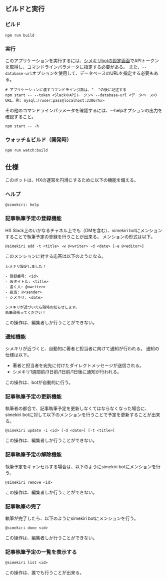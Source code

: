 ## ビルドと実行
### ビルド
```
npm run build
```

### 実行
このアプリケーションを実行するには、[シメキリbotの設定画面](https://html5exp.slack.com/services/B0VD9R144)でAPIトークンを取得し、コマンドラインパラメータに指定する必要がある。
また、`--database-url`オプションを使用して、データベースのURLを指定する必要もある。
```
# アプリケーションに渡すコマンドライン引数は、"--"の後に記述する
npm start -- --token <SlackのAPIトークン> --database-url <データベースのURL。例: mysql://user:pass@localhost:3306/hx>
```


その他のコマンドラインパラメータを確認するには、--helpオプションの出力を確認すること。

```
npm start -- -h
```


### ウォッチ＆ビルド（開発時）
```
npm run watch:build
```
## 仕様
このボットは、HXの運営を円滑にするために以下の機能を備える。

### ヘルプ

```
@simekiri: help
```

### 記事執筆予定の登録機能

HX Slack上のいかなるチャネル上でも（DMを含む）、simekiri botにメンションすることで執筆予定の登録を行うことが出来る。
メンションの形式は以下。

```
@simekiri add -t <title> -w @<writer> -d <date> [-e @<editor>]
```

このメンションに対する応答は以下のようになる。

```
シメキリ設定しました！

- 登録番号: <id>
- 仮タイトル: <title>
- 書く人: @<writer>
- 担当: @<sender>
- シメキリ: <date>

シメキリが近づいたら随時お知らせします。
執筆頑張ってください！
```

この操作は、編集者しか行うことができない。

### 通知機能

シメキリが近づくと、自動的に著者と担当者に向けて通知が行われる。
通知の仕様は以下。

- 著者と担当者を宛先に付けたダイレクトメッセージが送信される。
- シメキリ1週間前/3日前/1日前/1日後に通知が行われる。

この操作は、botが自動的に行う。

### 記事執筆予定の更新機能

執筆者の都合で、記事執筆予定を更新しなくてはならなくなった場合に、
simekiri botに対して以下のメンションを行うことで予定を更新することが出来る。

```
@simekiri update -i <id> [-d <date>] [-t <title>]
```

この操作は、編集者しか行うことができない。

### 記事執筆予定の解除機能

執筆予定をキャンセルする場合は、以下のようにsimekiri botにメンションを行う。

```
@simekiri remove <id>
```

この操作は、編集者しか行うことができない。

### 記事執筆の完了

執筆が完了したら、以下のようにsimekiri botにメンションを行う。

```
@simekiri done <id>
```

この操作は、編集者しか行うことができない。

### 記事執筆予定の一覧を表示する

```
@simekiri list <id>
```

この操作は、誰でも行うことが出来る。
